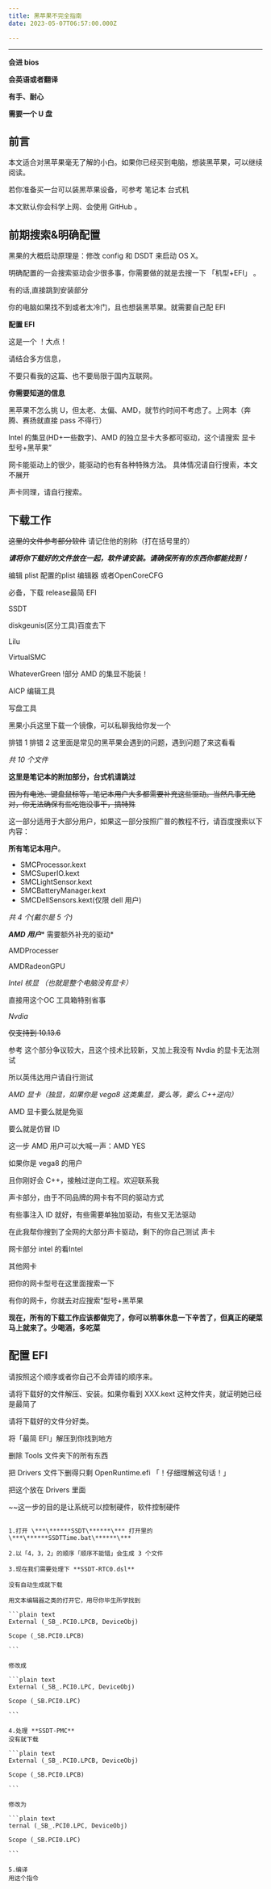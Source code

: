 ```yaml
---
title: 黑苹果不完全指南
date: 2023-05-07T06:57:00.000Z

---
```


<hr />



**会进 bios**

**会英语或者翻译**

**有手、耐心**

**需要一个 U 盘**

## **前言**

本文适合对黑苹果毫无了解的小白。如果你已经买到电脑，想装黑苹果，可以继续阅读。

若你准备买一台可以装黑苹果设备，可参考 笔记本 台式机

本文默认你会科学上网、会使用 GitHub 。

## **前期搜索&明确配置**

黑果的大概启动原理是：修改 config 和 DSDT 来启动 OS X。

明确配置的一会搜索驱动会少很多事，你需要做的就是去搜一下 「机型+EFI」 。

有的话,直接跳到安装部分

你的电脑如果找不到或者太冷门，且也想装黑苹果。就需要自己配 EFI

**配置 EFI**

这是一个 ！大点！

请结合多方信息，

不要只看我的这篇、也不要局限于国内互联网。

**你需要知道的信息**

黑苹果不怎么挑 U，但太老、太偏、AMD，就节约时间不考虑了。上网本（奔腾、赛扬就直接 pass 不得行）

Intel 的集显(HD+一些数字)、AMD 的独立显卡大多都可驱动，这个请搜索 显卡型号+黑苹果”

网卡能驱动上的很少，能驱动的也有各种特殊方法。
具体情况请自行搜索，本文不展开

声卡同理，请自行搜索。

## **下载工作**

~~这里的文件~~~~参考~~~~部分软件~~
请记住他的别称（打在括号里的）

***请将你下载好的文件放在一起，软件请安装。请确保所有的东西你都能找到！***

编辑 plist 配置的plist 编辑器 或者OpenCoreCFG

必备，下载 release最简 EFI

SSDT

diskgeunis(区分工具)百度去下

Lilu

VirtualSMC

WhateverGreen !部分 AMD 的集显不能装！

AICP 编辑工具

写盘工具

黑果小兵这里下载一个镜像，可以私聊我给你发一个

排错 1 排错 2
这里面是常见的黑苹果会遇到的问题，遇到问题了来这看看

*共 10 个文件*

**这里是笔记本的附加部分，台式机请跳过**

~~因为有电池、键盘鼠标等，笔记本用户大多都需要补充这些驱动。当然凡事无绝对，你无法确保有些吃饱没事干，搞特殊~~

这一部分适用于大部分用户，如果这一部分按照广普的教程不行，请百度搜索以下内容：

**所有笔记本用户**。
- SMCProcessor.kext
- SMCSuperIO.kext
- SMCLightSensor.kext
- SMCBatteryManager.kext
- SMCDellSensors.kext(仅限 dell 用户)

*共 4 个(戴尔是 5 个)*

***AMD 用户**** 需要额外补充的驱动*

AMDProcesser

AMDRadeonGPU

*Intel 核显 （也就是整个电脑没有显卡）*

直接用这个OC 工具箱特别省事

*Nvdia*

~~仅支持到 10.13.6~~

参考
这个部分争议较大，且这个技术比较新，又加上我没有 Nvdia 的显卡无法测试

所以英伟达用户请自行测试

*AMD 显卡（独显，如果你是 vega8 这类集显，要么等，要么 C++逆向）*

AMD 显卡要么就是免驱

要么就是仿冒 ID

这一步 AMD 用户可以大喊一声：AMD YES

如果你是 vega8 的用户

且你刚好会 C++，接触过逆向工程。欢迎联系我

声卡部分，由于不同品牌的网卡有不同的驱动方式

有些事注入 ID 就好，有些需要单独加驱动，有些又无法驱动

在此我帮你搜到了全网的大部分声卡驱动，剩下的你自己测试
声卡

网卡部分 intel 的看Intel

其他网卡

把你的网卡型号在这里面搜索一下

有你的网卡，你就去对应搜索“型号+黑苹果

**现在，所有的下载工作应该都做完了，你可以稍事休息一下辛苦了，但真正的硬菜马上就来了。少喝酒，多吃菜**

## **配置 EFI**

请按照这个顺序或者你自己不会弄错的顺序来。

请将下载好的文件解压、安装。如果你看到 XXX.kext 这种文件夹，就证明她已经是最简了

请将下载好的文件分好类。

将「最简 EFI」解压到你找到地方

删除 Tools 文件夹下的所有东西

把 Drivers 文件下删得只剩 OpenRuntime.efi 「！仔细理解这句话！」

把这个放在 Drivers 里面

~~这一步的目的是让系统可以控制硬件，软件控制硬件
~~~~参考~~

1.打开 \***\******SSDT\******\*** 打开里的 \***\******SSDTTime.bat\******\***

2.以「4，3，2」的顺序「顺序不能错」会生成 3 个文件

3.现在我们需要处理下 **SSDT-RTC0.dsl**

没有自动生成就下载

用文本编辑器之类的打开它，用尽你毕生所学找到

```plain text
External (_SB_.PCI0.LPCB, DeviceObj)

Scope (_SB.PCI0.LPCB)

```

修改成

```plain text
External (_SB_.PCI0.LPC, DeviceObj)

Scope (_SB.PCI0.LPC)

```

4.处理 **SSDT-PMC**
没有就下载

```plain text
External (_SB_.PCI0.LPCB, DeviceObj)

Scope (_SB.PCI0.LPCB)

```

修改为

```plain text
ternal (_SB_.PCI0.LPC, DeviceObj)

Scope (_SB.PCI0.LPC)

```

5.编译
用这个指令
